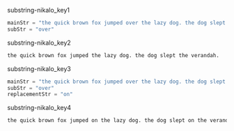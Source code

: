 substring-nikalo_key1
```python
mainStr = "the quick brown fox jumped over the lazy dog. the dog slept over the verandah."
subStr = "over"
```

substring-nikalo_key2


```python
the quick brown fox jumped the lazy dog. the dog slept the verandah.
```

substring-nikalo_key3
```python
mainStr = "the quick brown fox jumped over the lazy dog. the dog slept over the verandah."
subStr = "over"
replacementStr = "on"
```

substring-nikalo_key4
```python
the quick brown fox jumped on the lazy dog. the dog slept on the verandah.
```